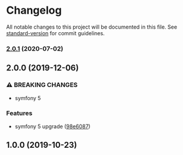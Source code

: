 # Changelog

All notable changes to this project will be documented in this file. See [standard-version](https://github.com/conventional-changelog/standard-version) for commit guidelines.

### [2.0.1](https://github.com/escsrl/mercure-publisher/compare/v2.0.0...v2.0.1) (2020-07-02)

## 2.0.0 (2019-12-06)


### ⚠ BREAKING CHANGES

* symfony 5

### Features

* symfony 5 upgrade ([98e6087](https://github.com/escsrl/mercure-publisher/commit/98e6087b53a82f98eaf49f38701c387301d8a62e))

## 1.0.0 (2019-10-23)
